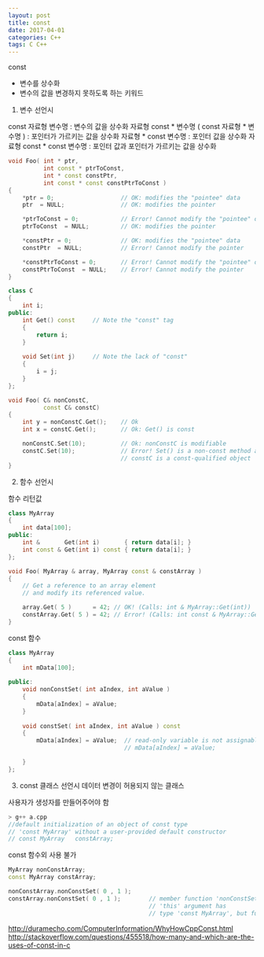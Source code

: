 ```yaml
---
layout: post
title: const
date: 2017-04-01
categories: C++
tags: C C++
---
```


const 
 - 변수를 상수화
 - 변수의 값을 변경하지 못하도록 하는 키워드
 
1. 변수 선언시

const 자료형 변수명 : 변수의 값을 상수화
자료형 const * 변수명 ( const 자료형 * 변수명 ) : 포인터가 가르키는 값을 상수화
자료형 * const 변수명 : 포인터 값을 상수화
자료형 const * const 변수명 : 포인터 값과 포인터가 가르키는 값을 상수화
 
```c++
void Foo( int * ptr,
          int const * ptrToConst,
          int * const constPtr,
          int const * const constPtrToConst )
{
    *ptr = 0;                   // OK: modifies the "pointee" data
    ptr  = NULL;                // OK: modifies the pointer

    *ptrToConst = 0;            // Error! Cannot modify the "pointee" data
    ptrToConst  = NULL;         // OK: modifies the pointer

    *constPtr = 0;              // OK: modifies the "pointee" data
    constPtr  = NULL;           // Error! Cannot modify the pointer

    *constPtrToConst = 0;       // Error! Cannot modify the "pointee" data
    constPtrToConst  = NULL;    // Error! Cannot modify the pointer
}
```

```c++
class C
{
    int i;
public:
    int Get() const     // Note the "const" tag
    { 
        return i; 
    }
    
    void Set(int j)     // Note the lack of "const"
    { 
        i = j;
    }
};

void Foo( C& nonConstC, 
          const C& constC)
{
    int y = nonConstC.Get();    // Ok
    int x = constC.Get();       // Ok: Get() is const

    nonConstC.Set(10);          // Ok: nonConstC is modifiable
    constC.Set(10);             // Error! Set() is a non-const method and 
                                // constC is a const-qualified object
}
```

2. 함수 선언시 

함수 리턴값

```c++
class MyArray
{
    int data[100];
public:
    int &       Get(int i)       { return data[i]; }
    int const & Get(int i) const { return data[i]; }
};

void Foo( MyArray & array, MyArray const & constArray )
{
    // Get a reference to an array element
    // and modify its referenced value.

    array.Get( 5 )      = 42; // OK! (Calls: int & MyArray::Get(int))
    constArray.Get( 5 ) = 42; // Error! (Calls: int const & MyArray::Get(int) const)
}
```
const 함수
    
```c++
class MyArray
{
    int mData[100];
    
public:
    void nonConstSet( int aIndex, int aValue )
    {
        mData[aIndex] = aValue;
    }
    
    void constSet( int aIndex, int aValue ) const
    {
        mData[aIndex] = aValue;  // read-only variable is not assignable
                                 // mData[aIndex] = aValue;

    }
};
```

3. const 클래스 선언시
데이터 변경이 허용되지 않는 클래스

사용자가 생성자를 만들어주어야 함

```c++
> g++ a.cpp
//default initialization of an object of const type
// 'const MyArray' without a user-provided default constructor
// const MyArray   constArray;
```


const 함수외 사용 불가

```c++
MyArray nonConstArray;
const MyArray constArray;

nonConstArray.nonConstSet( 0 , 1 );
constArray.nonConstSet( 0 , 1 );        // member function 'nonConstSet' not viable:
                                        // 'this' argument has
                                        // type 'const MyArray', but function is not marked const


```

http://duramecho.com/ComputerInformation/WhyHowCppConst.html
http://stackoverflow.com/questions/455518/how-many-and-which-are-the-uses-of-const-in-c
